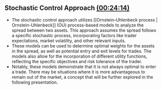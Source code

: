 ## Stochastic Control Approach [(00:24:14)](https://www.youtube.com/watch?v=DgU1lSdH3vM&t=1454s)


- The stochastic control approach utilizes [[Ornstein–Uhlenbeck process | Ornstein-Uhlenbeck]] (OU) process-based models to analyze the spread between two assets. This approach assumes the spread follows a specific stochastic process, incorporating factors like trader expectations, market volatility, and other relevant inputs.
- These models can be used to determine optimal weights for the assets in the spread, as well as potential entry and exit levels for trades. The models also allow for the incorporation of different utility functions, reflecting the specific objectives and risk tolerance of the trader.
- Notably, these models demonstrate that it is not always optimal to enter a trade. There may be situations where it is more advantageous to remain out of the market, a concept that will be further explored in the following presentation.
